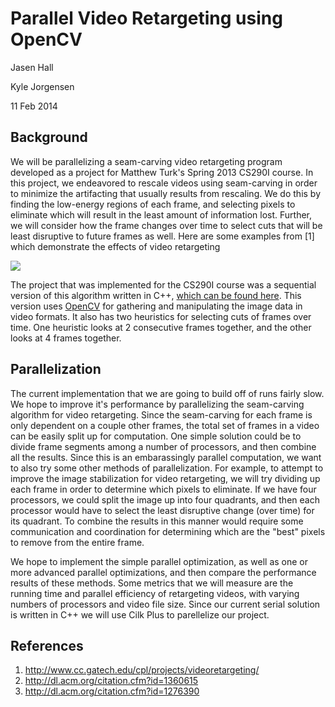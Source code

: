 # Parallel Video Retargeting using OpenCV

Jasen Hall

Kyle Jorgensen

11 Feb 2014

## Background

We will be parallelizing a seam-carving video retargeting program developed as a project for Matthew Turk's Spring 2013
CS290I course. In this project, we endeavored to rescale videos using seam-carving in order to minimize the artifacting that usually results from rescaling. We do this by finding the low-energy regions of each frame, and selecting pixels to eliminate which will result in the least amount of information lost. Further, we will consider how the frame changes over time to select cuts that will be least disruptive to future frames as well. Here are some examples from [1] which demonstrate the effects of video retargeting

![](http://i.imgur.com/L6JN6yA.png)

The project that was implemented for the CS290I course was a sequential version of this algorithm written in C++, [which can be found here](https://github.com/jasenmh/290I-VideoRetargeting/tree/master/opencv). This version uses [OpenCV](http://opencv.org/) for gathering and manipulating the image data in video formats. It also has two heuristics for selecting cuts of frames over time. One heuristic looks at 2 consecutive frames together, and the other looks at 4 frames together. 

## Parallelization

The current implementation that we are going to build off of runs fairly slow. We hope to improve it's performance by parallelizing the seam-carving algorithm for video retargeting. Since the seam-carving for each frame is only dependent on a couple other frames, the total set of frames in a video can be easily split up for computation. One simple solution could be to divide frame segments among a number of processors, and then combine all the results. Since this is an embarassingly parallel computation, we want to also try some other methods of parallelization. For example, to attempt to improve the image stabilization for video retargeting, we will try dividing up each frame in order to determine which pixels to eliminate. If we have four processors, we could split the image up into four quadrants, and then each processor would have to select the least disruptive change (over time) for its quadrant. To combine the results in this manner would require some communication and coordination for determining which are the "best" pixels to remove from the entire frame. 


We hope to implement the simple parallel optimization, as well as one or more advanced parallel optimizations, and then compare the performance results of these methods. Some metrics that we will measure are the running time and parallel efficiency of retargeting videos, with varying numbers of processors and video file size. Since our current serial solution is written in C++ we will use Cilk Plus to parellelize our project. 

## References

1. http://www.cc.gatech.edu/cpl/projects/videoretargeting/
2. http://dl.acm.org/citation.cfm?id=1360615
3. http://dl.acm.org/citation.cfm?id=1276390
